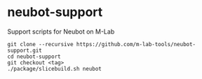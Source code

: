 neubot-support
==============

Support scripts for Neubot on M-Lab

    git clone --recursive https://github.com/m-lab-tools/neubot-support.git
    cd neubot-support
    git checkout <tag>
    ./package/slicebuild.sh neubot

